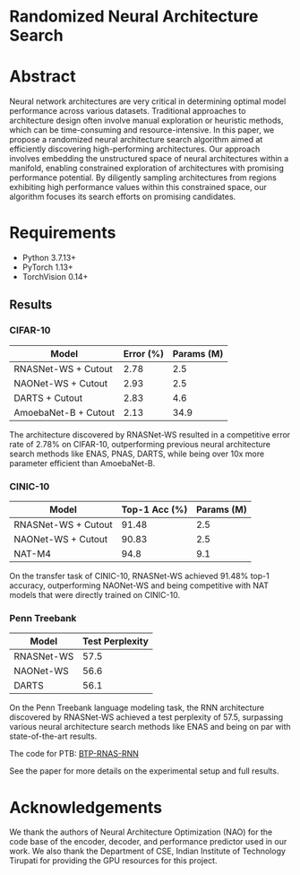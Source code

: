 # Randomized Neural Architecture Search

# Abstract #
Neural network architectures are very critical in determining optimal model performance across various datasets. Traditional approaches to architecture design often involve manual exploration or heuristic methods, which can be time-consuming and resource-intensive. In this paper, we propose a randomized neural architecture search algorithm aimed at efficiently discovering high-performing architectures. Our approach involves embedding the unstructured space of neural architectures within a manifold, enabling constrained exploration of architectures with promising performance potential. By diligently sampling architectures from regions exhibiting high performance values within this constrained space, our algorithm focuses its search efforts on promising candidates.

# Requirements #
* Python 3.7.13+
* PyTorch 1.13+
* TorchVision 0.14+





## Results
### CIFAR-10

| Model | Error (%) | Params (M) |
|-------|-----------|------------|
| RNASNet-WS + Cutout | 2.78 | 2.5 |  
| NAONet-WS + Cutout | 2.93 | 2.5 |
| DARTS + Cutout | 2.83 | 4.6 |
| AmoebaNet-B + Cutout | 2.13 | 34.9 |

The architecture discovered by RNASNet-WS resulted in a competitive error rate of 2.78% on CIFAR-10, outperforming previous neural architecture search methods like ENAS, PNAS, DARTS, while being over 10x more parameter efficient than AmoebaNet-B.

### CINIC-10 

| Model | Top-1 Acc (%) | Params (M) |
|-------|----------------|------------|
| RNASNet-WS + Cutout  | 91.48 | 2.5 |
| NAONet-WS + Cutout | 90.83 | 2.5 |  
| NAT-M4 | 94.8 | 9.1 |

On the transfer task of CINIC-10, RNASNet-WS achieved 91.48% top-1 accuracy, outperforming NAONet-WS and being competitive with NAT models that were directly trained on CINIC-10.

### Penn Treebank

| Model | Test Perplexity | 
|-------|-----------------|
| RNASNet-WS | 57.5 |
| NAONet-WS | 56.6 |
| DARTS | 56.1 |

On the Penn Treebank language modeling task, the RNN architecture discovered by RNASNet-WS achieved a test perplexity of 57.5, surpassing various neural architecture search methods like ENAS and being on par with state-of-the-art results.

The code for PTB: [BTP-RNAS-RNN](https://github.com/prathik8794/BTP-RNAS-RNN)

See the paper for more details on the experimental setup and full results.

# Acknowledgements #
We thank the authors of Neural Architecture Optimization (NAO) for the code base of the encoder, decoder, and performance predictor used in our work.
We also thank the Department of CSE, Indian Institute of Technology Tirupati for providing the GPU resources for this project.
